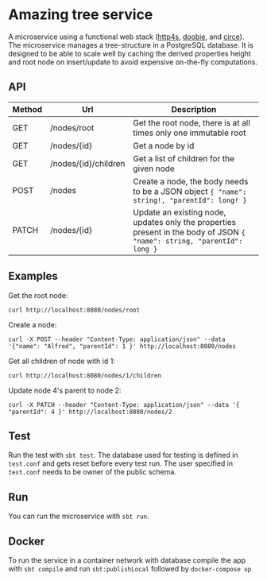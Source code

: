 # Amazing tree service

A microservice using a functional web stack ([http4s](http://http4s.org/), [doobie](http://tpolecat.github.io/doobie/),
and [circe](https://github.com/circe/circe)). The microservice manages a tree-structure in a PostgreSQL
database. It is designed to be able to scale well by caching the derived properties height
and root node on insert/update to avoid expensive on-the-fly computations.

## API

Method | Url                    | Description
------ | ---------------------- | -----------
GET    | /nodes/root            | Get the root node, there is at all times only one immutable root
GET    | /nodes/{id}            | Get a node by id
GET    | /nodes/{id}/children   | Get a list of children for the given node 
POST   | /nodes                 | Create a node, the body needs to be a JSON object `{ "name": string!, "parentId": long! }`
PATCH  | /nodes/{id}            | Update an existing node, updates only the properties present in the body of JSON `{ "name": string, "parentId": long }`


## Examples

Get the root node:

```curl http://localhost:8080/nodes/root```

Create a node:

```curl -X POST --header "Content-Type: application/json" --data '{"name": "Alfred", "parentId": 1 }' http://localhost:8080/nodes```

Get all children of node with id 1:

```curl http://localhost:8080/nodes/1/children```

Update node 4's parent to node 2:

```curl -X PATCH --header "Content-Type: application/json" --data '{ "parentId": 4 }' http://localhost:8080/nodes/2```

## Test
Run the test with `sbt test`. The database used for testing is defined in `test.conf` and gets reset before every test run. The user specified in `test.conf` needs to be owner of the public schema.

## Run
You can run the microservice with `sbt run`.

## Docker
To run the service in a container network with database compile the app with `sbt compile` and run `sbt:publishLocal` followed by `docker-compose up`


